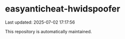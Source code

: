 # easyanticheat-hwidspoofer

Last updated: 2025-07-02 17:17:56

This repository is automatically maintained.
